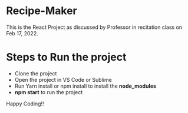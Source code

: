 # Recipe-Maker

This is the React Project as discussed by Professor in recitation class on Feb 17, 2022.

# Steps to Run the project

- Clone the project
- Open the project in VS Code or Sublime
- Run Yarn install or npm install to install the **node_modules**
- **npm start** to run the project

Happy Coding!!
